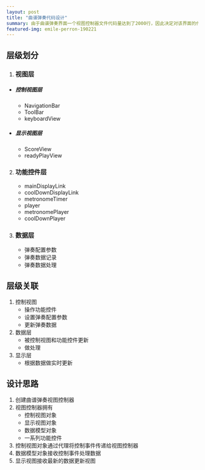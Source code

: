 ```yaml
---
layout: post
title: "曲谱弹奏代码设计"
summary: 由于曲谱弹奏界面一个视图控制器文件代码量达到了2000行，因此决定对该界面的代码进行重新设计
featured-img: emile-perron-190221
---
```

## 层级划分
1. ### 视图层
- ##### 控制视图层
    - NavigationBar
    - ToolBar
    - keyboardView
- ##### 显示视图层
    - ScoreView
    - readyPlayView
2. ### 功能控件层
    - mainDisplayLink
    - coolDownDisplayLink
    - metronomeTimer
    - player
    - metronomePlayer
    - coolDownPlayer
3. ### 数据层
    - 弹奏配置参数
    - 弹奏数据记录
    - 弹奏数据处理

## 层级关联
1. 控制视图
    - 操作功能控件
    - 设置弹奏配置参数
    - 更新弹奏数据
2. 数据层
    - 被控制视图和功能控件更新
    - 做处理
3. 显示层
    - 根据数据做实时更新

## 设计思路
1. 创建曲谱弹奏视图控制器
2. 视图控制器拥有
    - 控制视图对象
    - 显示视图对象
    - 数据模型对象
    - 一系列功能控件
3. 控制视图对象通过代理将控制事件传递给视图控制器
4. 数据模型对象接收控制事件处理数据
5. 显示视图接收最新的数据更新视图
